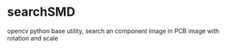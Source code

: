 # searchSMD
opencv python base utility, search an component image in PCB image with rotation and scale

